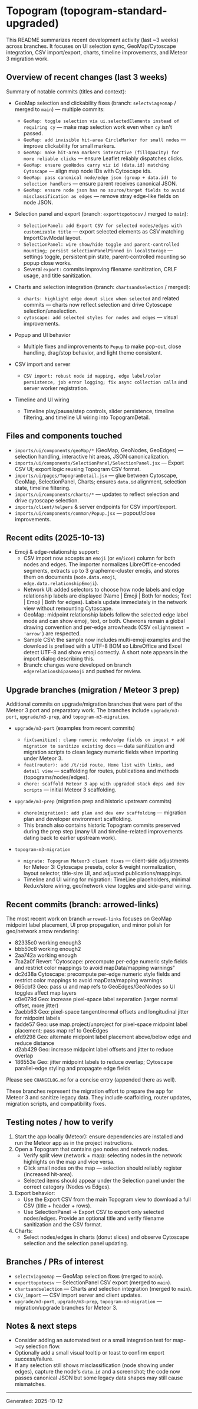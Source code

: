 # Topogram (topogram-standard-upgraded)

This README summarizes recent development activity (last ~3 weeks) across branches. It focuses on UI selection sync, GeoMap/Cytoscape integration, CSV import/export, charts, timeline improvements, and Meteor 3 migration work.

## Overview of recent changes (last 3 weeks)

Summary of notable commits (titles and context):

- GeoMap selection and clickability fixes (branch: `selectviageomap` / merged to `main`) — multiple commits:
  - `GeoMap: toggle selection via ui.selectedElements instead of requiring cy` — make map selection work even when `cy` isn't passed.
  - `GeoMap: add invisible hit-area CircleMarker for small nodes` — improve clickability for small markers.
  - `GeoMap: make hit-area markers interactive (fillOpacity) for more reliable clicks` — ensure Leaflet reliably dispatches clicks.
  - `GeoMap: ensure geoNodes carry viz id (data.id) matching Cytoscape` — align map node IDs with Cytoscape ids.
  - `GeoMap: pass canonical node/edge json (group + data.id) to selection handlers` — ensure parent receives canonical JSON.
  - `GeoMap: ensure node json has no source/target fields to avoid misclassification as edges` — remove stray edge-like fields on node JSON.

- Selection panel and export (branch: `exporttopotocsv` / merged to `main`):
  - `SelectionPanel: add Export CSV for selected nodes/edges with customizable title` — export selected elements as CSV matching ImportCsvModal layout.
  - `SelectionPanel: wire show/hide toggle and parent-controlled mounting; persist selectionPanelPinned in localStorage` — settings toggle, persistent pin state, parent-controlled mounting so popup close works.
  - Several `export:` commits improving filename sanitization, CRLF usage, and title sanitization.

- Charts and selection integration (branch: `chartsandselection` / merged):
  - `charts: highlight edge donut slice when selected` and related commits — charts now reflect selection and drive Cytoscape selection/unselection.
  - `cytoscape: add selected styles for nodes and edges` — visual improvements.

- Popup and UI behavior
  - Multiple fixes and improvements to `Popup` to make pop-out, close handling, drag/stop behavior, and light theme consistent.

- CSV import and server
  - `CSV import: robust node id mapping, edge label/color persistence, job error logging; fix async collection calls` and server worker registration.

- Timeline and UI wiring
  - Timeline play/pause/step controls, slider persistence, timeline filtering, and timeline UI wiring into TopogramDetail.

## Files and components touched

- `imports/ui/components/geoMap/*` (GeoMap, GeoNodes, GeoEdges) — selection handling, interactive hit areas, JSON canonicalization.
- `imports/ui/components/SelectionPanel/SelectionPanel.jsx` — Export CSV UI; export logic reusing Topogram CSV format.
- `imports/ui/pages/TopogramDetail.jsx` — glue between Cytoscape, GeoMap, SelectionPanel, Charts; ensures `data.id` alignment, selection state, timeline filtering.
- `imports/ui/components/charts/*` — updates to reflect selection and drive cytoscape selection.
- `imports/client/helpers` & server endpoints for CSV import/export.
- `imports/ui/components/common/Popup.jsx` — popout/close improvements.

## Recent edits (2025-10-13)

- Emoji & edge-relationship support:
  - CSV import now accepts an `emoji` (or `em`/`icon`) column for both nodes and edges. The importer normalizes LibreOffice-encoded segments, extracts up to 3 grapheme-cluster emojis, and stores them on documents (`node.data.emoji`, `edge.data.relationshipEmoji`).
  - Network UI: added selectors to choose how node labels and edge relationship labels are displayed (Name | Emoji | Both for nodes; Text | Emoji | Both for edges). Labels update immediately in the network view without remounting Cytoscape.
  - GeoMap: midpoint relationship labels follow the selected edge label mode and can show emoji, text, or both. Chevrons remain a global drawing convention and per-edge arrowheads (CSV `enlightement = 'arrow'`) are respected.
  - Sample CSV: the sample now includes multi-emoji examples and the download is prefixed with a UTF-8 BOM so LibreOffice and Excel detect UTF-8 and show emoji correctly. A short note appears in the import dialog describing this.
  - Branch: changes were developed on branch `edgerelationshipasemoji` and pushed for review.

## Upgrade branches (migration / Meteor 3 prep)

Additional commits on upgrade/migration branches that were part of the Meteor 3 port and preparatory work. The branches include `upgrade/m3-port`, `upgrade/m3-prep`, and `topogram-m3-migration`.

- `upgrade/m3-port` (examples from recent commits)
  - `fix(sanitize): clamp numeric node/edge fields on ingest + add migration to sanitize existing docs` — data sanitization and migration scripts to clean legacy numeric fields when importing under Meteor 3.
  - `feat(router): add /t/:id route, Home list with links, and detail view` — scaffolding for routes, publications and methods (topograms/nodes/edges).
  - `chore: scaffold Meteor 3 app with upgraded stack deps and dev scripts` — initial Meteor 3 scaffolding.

- `upgrade/m3-prep` (migration prep and historic upstream commits)
  - `chore(migration): add plan and dev env scaffolding` — migration plan and developer environment scaffolding.
  - This branch also contains historic Topogram commits preserved during the prep step (many UI and timeline-related improvements dating back to earlier upstream work).

- `topogram-m3-migration`
  - `migrate: Topogram Meteor3 client fixes` — client-side adjustments for Meteor 3: Cytoscape presets, color & weight normalization, layout selector, title-size UI, and adjusted publications/mappings.
  - Timeline and UI wiring for migration: TimeLine placeholders, minimal Redux/store wiring, geo/network view toggles and side-panel wiring.

## Recent commits (branch: arrowed-links)

The most recent work on branch `arrowed-links` focuses on GeoMap midpoint label placement, UI prop propagation, and minor polish for geo/network arrow rendering:

- 82335c0 working enough3
- bbb50c8 working enough2
- 2aa742a working enough
- 7ca2a0f Revert "Cytoscape: precompute per-edge numeric style fields and restrict color mappings to avoid mapData/mapping warnings"
- dc2d38a Cytoscape: precompute per-edge numeric style fields and restrict color mappings to avoid mapData/mapping warnings
- 865cbf3 Geo: pass ui and map refs to GeoEdges/GeoNodes so UI toggles affect map layers
- c0e079d Geo: increase pixel-space label separation (larger normal offset, more jitter)
- 2aebb63 Geo: pixel-space tangent/normal offsets and longitudinal jitter for midpoint labels
- fadde57 Geo: use map.project/unproject for pixel-space midpoint label placement; pass map ref to GeoEdges
- efd9298 Geo: alternate midpoint label placement above/below edge and reduce distance
- d2ab429 Geo: increase midpoint label offsets and jitter to reduce overlap
- 186553e Geo: jitter midpoint labels to reduce overlap; Cytoscape parallel-edge styling and propagate edge fields

Please see `CHANGELOG.md` for a concise entry (appended there as well).

These branches represent the migration effort to prepare the app for Meteor 3 and sanitize legacy data. They include scaffolding, router updates, migration scripts, and compatibility fixes.

## Testing notes / how to verify

1. Start the app locally (Meteor): ensure dependencies are installed and run the Meteor app as in the project instructions.
2. Open a Topogram that contains geo nodes and network nodes.
   - Verify split view (network + map): selecting nodes in the network highlights on the map and vice versa.
   - Click small nodes on the map — selection should reliably register (increased hit-area).
   - Selected items should appear under the Selection panel under the correct category (Nodes vs Edges).
3. Export behavior:
   - Use the Export CSV from the main Topogram view to download a full CSV (title + header + rows).
   - Use SelectionPanel -> Export CSV to export only selected nodes/edges. Provide an optional title and verify filename sanitization and the CSV format.
4. Charts:
   - Select nodes/edges in charts (donut slices) and observe Cytoscape selection and the selection panel updating.

## Branches / PRs of interest

- `selectviageomap` — GeoMap selection fixes (merged to `main`).
- `exporttopotocsv` — SelectionPanel CSV export (merged to `main`).
- `chartsandselection` — Charts and selection integration (merged to `main`).
- `CSV_import` — CSV import server and client updates.
- `upgrade/m3-port`, `upgrade/m3-prep`, `topogram-m3-migration` — migration/upgrade branches for Meteor 3.

## Notes & next steps

- Consider adding an automated test or a small integration test for map->cy selection flow.
- Optionally add a small visual tooltip or toast to confirm export success/failure.
- If any selection still shows misclassification (node showing under edges), capture the node's `data.id` and a screenshot; the code now passes canonical JSON but some legacy data shapes may still cause mismatches.

---

Generated: 2025-10-12

